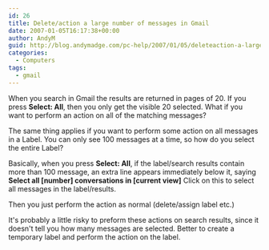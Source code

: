 ```yaml
---
id: 26
title: Delete/action a large number of messages in Gmail
date: 2007-01-05T16:17:38+00:00
author: AndyM
guid: http://blog.andymadge.com/pc-help/2007/01/05/deleteaction-a-large-number-of-messages-in-gmail/
categories:
  - Computers
tags:
  - gmail
---
```

When you search in Gmail the results are returned in pages of 20. If you press **Select: All**, then you only get the visible 20 selected. What if you want to perform an action on all of the matching messages?

The same thing applies if you want to perform some action on all messages in a Label. You can only see 100 messages at a time, so how do you select the entire Label?

<!--more-->

Basically, when you press **Select: All**, if the label/search results contain more than 100 message, an extra line appears immediately below it, saying **Select all [number] conversations in [current view]** Click on this to select all messages in the label/results.

Then you just perform the action as normal (delete/assign label etc.)

It's probably a little risky to preform these actions on search results, since it doesn't tell you how many messages are selected. Better to create a temporary label and perform the action on the label.